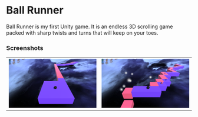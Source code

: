 # Ball Runner
Ball Runner is my first Unity game. It is an endless 3D scrolling game packed with sharp twists and turns that will keep on your toes.<br>

<h3>Screenshots</h3>
<table>
<tbody>
<tr>
<td align="left">
<img src="screenshots/1.png" alt="ball-runner"/>
</td>

<td align="left">
<img src="screenshots/2.png" alt="ball-runner"/>
</td>

</tr>
</tbody>
</table>
